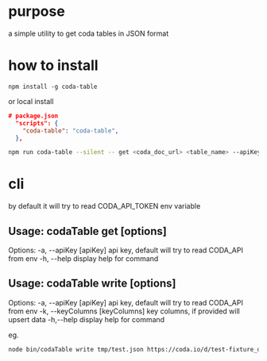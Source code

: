 # purpose

a simple utility to get coda tables in JSON format

# how to install

```
npm install -g coda-table

```

or local install

```json
# package.json
  "scripts": {
    "coda-table": "coda-table",
  },

```

```bash
npm run coda-table --silent -- get <coda_doc_url> <table_name> --apiKey <your_coda_api_key>
```

# cli

by default it will try to read CODA_API_TOKEN env variable

## Usage: codaTable get [options] <docUrl> <tableName>

Options: -a, --apiKey [apiKey] api key, default will try to read CODA_API from
env -h, --help display help for command

## Usage: codaTable write [options] <jsonFilePath> <docUrl> <tableName>

Options: -a, --apiKey [apiKey] api key, default will try to read CODA_API from
env -k, --keyColumns [keyColumns] key columns, if provided will upsert data
-h,--help display help for command

eg.

```bash
node bin/codaTable write tmp/test.json https://coda.io/d/test-fixture_dg1RKjd2wjA/writeTest_sugIu\#_lus2t write -k Name,Action
```
